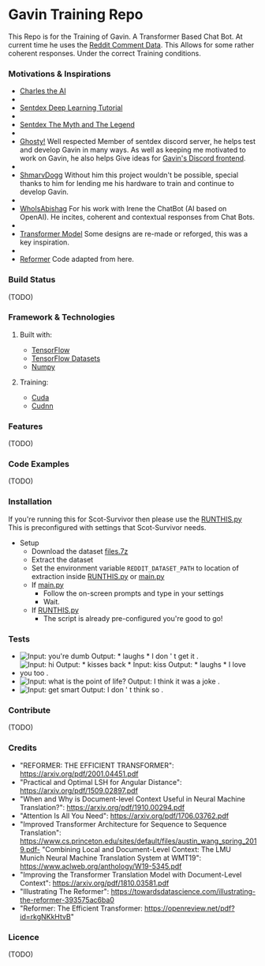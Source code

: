 # Gavin Training Repo
This Repo is for the Training of Gavin. A Transformer Based Chat Bot. 
At current time he uses the 
[Reddit Comment Data](https://www.reddit.com/r/datasets/comments/3bxlg7/i_have_every_publicly_available_reddit_comment/).
This Allows for some rather coherent responses. Under the correct Training conditions. 

### Motivations & Inspirations
- [Charles the AI](https://twitter.com/charles_the_ai?lang=en)
-
- [Sentdex Deep Learning Tutorial](https://pythonprogramming.net/chatbot-deep-learning-python-tensorflow/)
-
- [Sentdex The Myth and The Legend](https://github.com/Sentdex)
-
- [Ghosty!](https://github.com/TheNitpickyCloud) Well respected Member of sentdex discord server,
  he helps test and develop Gavin in many ways. As well as keeping me motivated to work on Gavin,
  he also helps Give ideas for [Gavin's Discord frontend](https://github.com/Scot-Survivor/GavinDiscordFrontEnd).
-
- [ShmarvDogg](https://github.com/Shmarvadon) Without him this project wouldn't be possible, 
special thanks to him for lending me his hardware to train and continue to develop Gavin.
-
- [WhoIsAbishag](https://github.com/WhoIsAbishag) For his work with Irene the ChatBot 
  (AI based on OpenAI). He incites, coherent and contextual responses from Chat Bots.
-
- [Transformer Model](https://blog.tensorflow.org/2019/05/transformer-chatbot-tutorial-with-tensorflow-2.html) Some designs 
are re-made or reforged, this was a key inspiration.
-
- [Reformer](https://openreview.net/pdf?id=rkgNKkHtvB) Code adapted from here.
  
### Build Status
(TODO)

### Framework & Technologies
1. Built with:
   - [TensorFlow](https://github.com/tensorflow/tensorflow)
   - [TensorFlow Datasets](https://github.com/tensorflow/datasets)
   - [Numpy](https://github.com/numpy/numpy)
    
2. Training:
   - [Cuda](https://developer.nvidia.com/cuda-zone)
   - [Cudnn](https://developer.nvidia.com/cudnn)
    
### Features
(TODO)

### Code Examples
(TODO)

### Installation
If you're running this for Scot-Survivor then please use the [RUNTHIS.py](https://github.com/Scot-Survivor/GavinTraining/blob/master/RUNTHIS.py)
This is preconfigured with settings that Scot-Survivor needs. 
- Setup
  - Download the dataset [files.7z](https://drive.google.com/drive/folders/1GDlTigX4x-H4F7SSqg3QPf3A-byJ9N-v?usp=sharing)
  - Extract the dataset
  - Set the environment variable `REDDIT_DATASET_PATH` to location of extraction inside [RUNTHIS.py](https://github.com/Scot-Survivor/GavinTraining/blob/master/RUNTHIS.py) or [main.py](https://github.com/Scot-Survivor/GavinTraining/blob/master/main.py)
  - If [main.py](https://github.com/Scot-Survivor/GavinTraining/blob/master/main.py)
    - Follow the on-screen prompts and type in your settings
    - Wait.
  - If [RUNTHIS.py](https://github.com/Scot-Survivor/GavinTraining/blob/master/RUNTHIS.py)
    - The script is already pre-configured you're good to go! 
    

### Tests
- ![Input: you're dumb Output: * laughs * I don ' t get it .](https://github.com/Scot-Survivor/GavinTraining/blob/master/funny-responses/image1.PNG?raw=true)
- ![Input: hi Output: * kisses back * Input: kiss Output: * laughs * I love you too .](https://github.com/Scot-Survivor/GavinTraining/blob/master/funny-responses/image2.png?raw=true)
- ![Input: what is the point of life? Output: I think it was a joke .](https://github.com/Scot-Survivor/GavinTraining/blob/master/funny-responses/image3.png?raw=true)
- ![Input: get smart Output: I don ' t think so .](https://github.com/Scot-Survivor/GavinTraining/blob/master/funny-responses/image4.png?raw=true)


### Contribute
(TODO)

### Credits
- "REFORMER: THE EFFICIENT TRANSFORMER": https://arxiv.org/pdf/2001.04451.pdf
- "Practical and Optimal LSH for Angular Distance": https://arxiv.org/pdf/1509.02897.pdf
- "When and Why is Document-level Context Useful in Neural Machine Translation?": https://arxiv.org/pdf/1910.00294.pdf
- "Attention Is All You Need": https://arxiv.org/pdf/1706.03762.pdf
- "Improved Transformer Architecture for Sequence to Sequence Translation": https://www.cs.princeton.edu/sites/default/files/austin_wang_spring_2019.pdf- "Combining Local and Document-Level Context: The LMU Munich Neural Machine Translation System at WMT19": https://www.aclweb.org/anthology/W19-5345.pdf
- "Improving the Transformer Translation Model with Document-Level Context": https://arxiv.org/pdf/1810.03581.pdf
- "Illustrating The Reformer": https://towardsdatascience.com/illustrating-the-reformer-393575ac6ba0
- "Reformer: The Efficient Transformer: https://openreview.net/pdf?id=rkgNKkHtvB"
### Licence
(TODO)